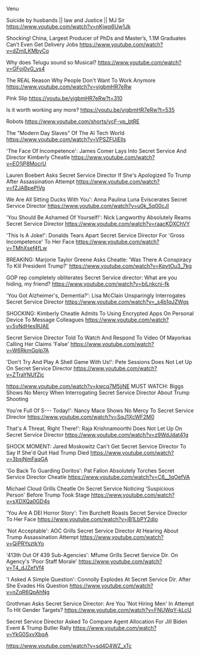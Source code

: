 
Venu

Suicide by husbands || law and Justice || MJ Sir
https://www.youtube.com/watch?v=nKjwp6Uw1Jk


Shocking! China, Largest Producer of PhDs and Master’s, 1.1M Graduates Can’t Even Get Delivery Jobs
https://www.youtube.com/watch?v=dZmlLKMbyCo


Why does Telugu sound so Musical?
https://www.youtube.com/watch?v=GFoj0vG_vs4


The REAL Reason Why People Don't Want To Work Anymore
https://www.youtube.com/watch?v=yigbmHR7eRw

Pink Slip
https://youtu.be/yigbmHR7eRw?t=310

Is it worth working any more?
https://youtu.be/yigbmHR7eRw?t=535

Robots
https://www.youtube.com/shorts/ycF-vp_btRE


The "Modern Day Slaves" Of The AI Tech World
https://www.youtube.com/watch?v=VPSZFUiElls


'The Face Of Incompetence': James Comer Lays Into Secret Service And Director Kimberly Cheatle
https://www.youtube.com/watch?v=EO1jP8MocrU


Lauren Boebert Asks Secret Service Director If She's Apologized To Trump After Assassination Attempt
https://www.youtube.com/watch?v=fZJABpePlVg


We Are All Sitting Ducks With You': Anna Paulina Luna Eviscerates Secret Service Director
https://www.youtube.com/watch?v=u0k_5q00cJI


'You Should Be Ashamed Of Yourself!': Nick Langworthy Absolutely Reams Secret Service Director
https://www.youtube.com/watch?v=raacKDXChVY


'This Is A Joke!': Donalds Tears Apart Secret Service Director For 'Gross Incompetence' To Her Face
https://www.youtube.com/watch?v=TMhXsef4fLw


BREAKING: Marjorie Taylor Greene Asks Cheatle: 'Was There A Conspiracy To Kill President Trump?'
https://www.youtube.com/watch?v=KpvtOu3_7kg


GOP rep completely obliterates Secret Service director: What are you hiding, my friend?
https://www.youtube.com/watch?v=biLnkcni-fk


'You Got Alzheimer's, Dementia?': Lisa McClain Unsparingly Interrogates Secret Service Director
https://www.youtube.com/watch?v=_s4b1qJZWgs


SHOCKING: Kimberly Cheatle Admits To Using Encrypted Apps On Personal Device To Message Colleagues
https://www.youtube.com/watch?v=5vNdHes9UAE


Secret Service Director Told To Watch And Respond To Video Of Mayorkas Calling Her Claims 'False'
https://www.youtube.com/watch?v=W6RkmGplp7A


'Don't Try And Play A Shell Game With Us!': Pete Sessions Does Not Let Up On Secret Service Director
https://www.youtube.com/watch?v=ZTraYNUfZjc


https://www.youtube.com/watch?v=kwcq7M5jjNE
MUST WATCH: Biggs Shows No Mercy When Interrogating Secret Service Director About Trump Shooting


You're Full Of S--- Today!': Nancy Mace Shows No Mercy To Secret Service Director
https://www.youtube.com/watch?v=SqJ1XcWF2M0


That's A Threat, Right There!': Raja Krishnamoorthi Does Not Let Up On Secret Service Director
https://www.youtube.com/watch?v=z9WdJdat41g


SHOCK MOMENT: Jared Moskowitz Can't Get Secret Service Director To Say If She'd Quit Had Trump Died
https://www.youtube.com/watch?v=3bsjNmFaqGA

'Go Back To Guarding Doritos': Pat Fallon Absolutely Torches Secret Service Director Cheatle
https://www.youtube.com/watch?v=C6__1qOefVA


Michael Cloud Grills Cheatle On Secret Service Noticing 'Suspicious Person' Before Trump Took Stage
https://www.youtube.com/watch?v=sXDXQa0GD4s


'You Are A DEI Horror Story': Tim Burchett Roasts Secret Service Director To Her Face
https://www.youtube.com/watch?v=jB1LbPY2djo


'Not Acceptable': AOC Grills Secret Service Director At Hearing About Trump Assassination Attempt
https://www.youtube.com/watch?v=QjPRYsztkYo


'413th Out Of 439 Sub-Agencies': Mfume Grills Secret Service Dir. On Agency's 'Poor Staff Morale'
https://www.youtube.com/watch?v=T4_dJZefVf4


'I Asked A Simple Question': Connolly Explodes At Secret Service Dir. After She Evades His Question
https://www.youtube.com/watch?v=nZqR6QpAhNg

Grothman Asks Secret Service Director: Are You 'Not Hiring Men' In Attempt To Hit Gender Targets?
https://www.youtube.com/watch?v=FNUWqY-kLcU


Secret Service Director Asked To Compare Agent Allocation For Jill Biden Event & Trump Butler Rally
https://www.youtube.com/watch?v=YkG0SxvXbqA


https://www.youtube.com/watch?v=sd4D4WZ_xTc